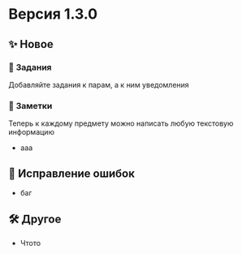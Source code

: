 # **Версия 1.3.0**

## ✨ **Новое**

### 📄 **Задания**

Добавляйте задания к парам, а к ним уведомления

### 📝 **Заметки**

Теперь к каждому предмету можно написать любую текстовую информацию

- ааа

## 🐛 **Исправление ошибок**

- баг

## 🛠️ **Другое**

- Чтото